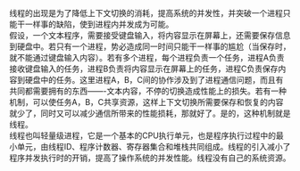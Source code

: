 线程的出现是为了降低上下文切换的消耗，提高系统的并发性，并突破一个进程只能干一样事的缺陷，使到进程内并发成为可能。
<br>
假设，一个文本程序，需要接受键盘输入，将内容显示在屏幕上，还需要保存信息到硬盘中。若只有一个进程，势必造成同一时间只能干一样事的尴尬（当保存时，就不能通过键盘输入内容）。若有多个进程，每个进程负责一个任务，进程A负责接收键盘输入的任务，进程B负责将内容显示在屏幕上的任务，进程C负责保存内容到硬盘中的任务。这里进程A，B，C间的协作涉及到了进程通信问题，而且有共同都需要拥有的东西——-文本内容，不停的切换造成性能上的损失。若有一种机制，可以使任务A，B，C共享资源，这样上下文切换所需要保存和恢复的内容就少了，同时又可以减少通信所带来的性能损耗，那就好了。是的，这种机制就是线程。
<br>
线程也叫轻量级进程，它是一个基本的CPU执行单元，也是程序执行过程中的最小单元，由线程ID、程序计数器、寄存器集合和堆栈共同组成。线程的引入减小了程序并发执行时的开销，提高了操作系统的并发性能。线程没有自己的系统资源。